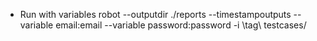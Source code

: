 * Run with variables
robot --outputdir ./reports --timestampoutputs --variable email:email --variable password:password -i \tag\ testcases/